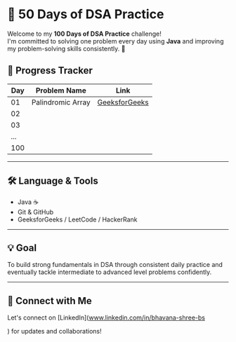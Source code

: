 # 🧠 50 Days of DSA Practice

Welcome to my **100 Days of DSA Practice** challenge!  
I'm committed to solving one problem every day using **Java** and improving my problem-solving skills consistently. 🚀

## 📅 Progress Tracker

| Day | Problem Name              | Link                               
|-----|---------------------------|----------------------------------------------------------------
| 01  | Palindromic Array         | [GeeksforGeeks](https://www.geeksforgeeks.org/problems/palindromic-array-1587115620/) | ✅ Done |
| 02  |                           |                                    
| 03  |                           |                                    
| ... |                           |                                   
| 100 |                           |                                   

---

## 🛠 Language & Tools

- Java ☕
- Git & GitHub
- GeeksforGeeks / LeetCode / HackerRank

---

## 💡 Goal

To build strong fundamentals in DSA through consistent daily practice and eventually tackle intermediate to advanced level problems confidently.

---

## 🔗 Connect with Me

Let's connect on [LinkedIn](www.linkedin.com/in/bhavana-shree-bs

) for updates and collaborations!

